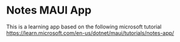 # Notes MAUI App

This is a learning app based on the following microsoft tutorial <a href="https://learn.microsoft.com/en-us/dotnet/maui/tutorials/notes-app/">https://learn.microsoft.com/en-us/dotnet/maui/tutorials/notes-app/</a>
